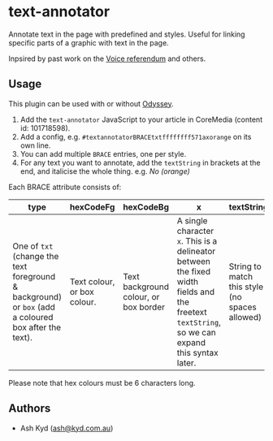 # text-annotator

Annotate text in the page with predefined and styles. Useful for linking specific parts of a graphic with text in the page.

Inpsired by past work on the [Voice referendum](https://www.abc.net.au/news/2023-10-15/voice-results-explained-map/102978520) and others.

## Usage

This plugin can be used with or without [Odyssey](https://github.com/abcnews/odyssey).

1. Add the `text-annotator` JavaScript to your article in CoreMedia (content id: 101718598).
2. Add a config, e.g. `#textannotatorBRACEtxtffffffff571axorange` on its own line.
3. You can add multiple `BRACE` entries, one per style.
4. For any text you want to annotate, add the `textString` in brackets at the end, and italicise the whole thing. e.g. _No (orange)_

Each BRACE attribute consists of:

type                 | hexCodeFg            | hexCodeBg            | x | textString          
---------------------|----------------------|----------------------|---|---------------------
One of `txt` (change the text foreground & background) or `box` (add a coloured box after the text). | Text colour, or box colour. | Text background colour, or box border | A single character `x`. This is a delineator between the fixed width fields and the freetext `textString`, so we can expand this syntax later. | String to match this style (no spaces allowed)

Please note that hex colours must be 6 characters long.

## Authors

- Ash Kyd ([ash@kyd.com.au](mailto:ash@kyd.com.au))
